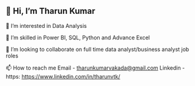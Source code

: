 ## 👋 Hi, I’m Tharun Kumar
👀 I’m interested in Data Analysis

🌱 I’m skilled in Power BI, SQL, Python and Advance Excel

💞️ I’m looking to collaborate on full time data analyst/business analyst job roles

📫 How to reach me Email - tharunkumarvakada@gmail.com Linkedin - https: https://www.linkedin.com/in/tharunvtk/


